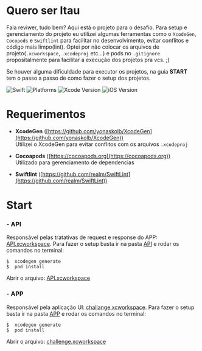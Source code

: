 # Quero ser Itau

Fala reviwer, tudo bem? Aqui está o projeto para o desafio. Para setup e gerenciamento do projeto eu utilizei algumas ferramentas como o `XcodeGen`, `Cocopods` e `Swiftlint` para facilitar no desenvolvimento, evitar conflitos e código mais limpo(lint). Optei por não colocar os arquivos de projeto(`.xcworkspace`, `.xcodeproj` etc...) e pods no `.gitignore` propositalmente para facilitar a execução dos projetos pra vcs. ;) 

Se houver alguma dificuldade para executor os projetos, na guia **START** tem o passo a passo de como fazer o setup dos projetos. 

![Swift](https://img.shields.io/badge/Swift-5.0-orange)
![Platforms](https://img.shields.io/badge/Platforms-iOS-yellowgreen)
![Xcode Version](https://img.shields.io/badge/Xcode-16-blue)
![iOS Version](https://img.shields.io/badge/iOS-17.0-blue)

# Requerimentos
- **XcodeGen** ([https://github.com/yonaskolb/XcodeGen](https://github.com/yonaskolb/XcodeGen))</br>
Utilizei o XcodeGen para evitar conflitos com os arquivos `.xcodeproj`

- **Cocoapods** ([https://cocoapods.org](https://cocoapods.org))</br>
Utilizado para gerenciamento de dependencias

- **Swiftlint** ([https://github.com/realm/SwiftLint](https://github.com/realm/SwiftLint))

# Start
### - API  
Responsável pelas tratativas de request e response do APP: [API.xcworkspace](API/API.xcworkspace). Para fazer o setup basta ir na pasta [API](API/) e rodar os comandos no terminal:

```
$  xcodegen generate
$  pod install
```

Abrir o arquivo: [API.xcworkspace](API/API.xcworkspace)

### - APP  
Responsável pela aplicação UI: [challange.xcworkspace](APP/challange.xcworkspace). Para fazer o setup basta ir na pasta [APP](APP/) e rodar os comandos no terminal:

```
$  xcodegen generate
$  pod install
```

Abrir o arquivo: [challenge.xcworkspace](APP/challenge.xcworkspace)